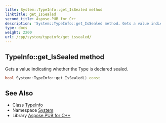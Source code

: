 ```yaml
---
title: System::TypeInfo::get_IsSealed method
linktitle: get_IsSealed
second_title: Aspose.PUB for C++
description: 'System::TypeInfo::get_IsSealed method. Gets a value indicating whether the Type is declared sealed in C++.'
type: docs
weight: 2200
url: /cpp/system/typeinfo/get_issealed/
---
```

## TypeInfo::get_IsSealed method


Gets a value indicating whether the Type is declared sealed.

```cpp
bool System::TypeInfo::get_IsSealed() const
```

## See Also

* Class [TypeInfo](../)
* Namespace [System](../../)
* Library [Aspose.PUB for C++](../../../)
